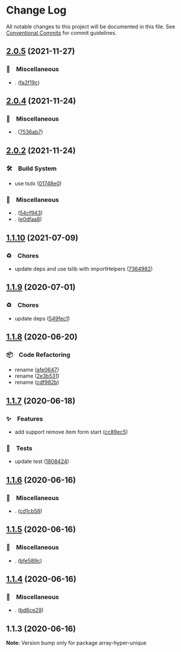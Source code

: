 # Change Log

All notable changes to this project will be documented in this file.
See [Conventional Commits](https://conventionalcommits.org) for commit guidelines.

## [2.0.5](https://github.com/bluelovers/ws-array/compare/array-hyper-unique@2.0.4...array-hyper-unique@2.0.5) (2021-11-27)


### 🔖　Miscellaneous

* . ([fa2f19c](https://github.com/bluelovers/ws-array/commit/fa2f19c32ec97906ae387b9bf1c4c56f8d6d4a04))





## [2.0.4](https://github.com/bluelovers/ws-array/compare/array-hyper-unique@2.0.2...array-hyper-unique@2.0.4) (2021-11-24)


### 🔖　Miscellaneous

* . ([7536ab7](https://github.com/bluelovers/ws-array/commit/7536ab7df9edab42585ad83bb52051442408128b))





## [2.0.2](https://github.com/bluelovers/ws-array/compare/array-hyper-unique@1.1.10...array-hyper-unique@2.0.2) (2021-11-24)


### 🛠　Build System

* use tsdx ([01748e0](https://github.com/bluelovers/ws-array/commit/01748e0d43d4c36199119df1ecb1b17e61d7f10b))


### 🔖　Miscellaneous

* . ([54cf943](https://github.com/bluelovers/ws-array/commit/54cf943edbd7fa338a466e80e300c70dbaf9dc41))
* . ([e0dfaa8](https://github.com/bluelovers/ws-array/commit/e0dfaa8056e77ad2281fbae02e9dbee362cd4d08))





## [1.1.10](https://github.com/bluelovers/ws-array/compare/array-hyper-unique@1.1.9...array-hyper-unique@1.1.10) (2021-07-09)


### ♻️　Chores

* update deps and use tslib with importHelpers ([7364982](https://github.com/bluelovers/ws-array/commit/7364982d9e8ebff5dc9b9742f187e3dc5d216f38))





## [1.1.9](https://github.com/bluelovers/ws-array/compare/array-hyper-unique@1.1.8...array-hyper-unique@1.1.9) (2020-07-01)


### ♻️　Chores

* update deps ([549fec1](https://github.com/bluelovers/ws-array/commit/549fec1f8672294300ad5653001882e0795363ed))





## [1.1.8](https://github.com/bluelovers/ws-array/compare/array-hyper-unique@1.1.7...array-hyper-unique@1.1.8) (2020-06-20)


### 📦　Code Refactoring

* rename ([afe0647](https://github.com/bluelovers/ws-array/commit/afe0647f9899e2f5dc74bc099fb15e347e81460a))
* rename ([2e3b531](https://github.com/bluelovers/ws-array/commit/2e3b53175c85c5535c069da13b7811a4563a8d5f))
* rename ([cdf982b](https://github.com/bluelovers/ws-array/commit/cdf982b5c665d06ad9e467c1500d82e1c233c671))





## [1.1.7](https://github.com/bluelovers/ws-array/compare/array-hyper-unique@1.1.6...array-hyper-unique@1.1.7) (2020-06-18)


### ✨　Features

* add support remove item form start ([cc89ec5](https://github.com/bluelovers/ws-array/commit/cc89ec5304b107a6d61b3ae0fd607ae9fcd34735))


### 🚨　Tests

* update test ([1808424](https://github.com/bluelovers/ws-array/commit/1808424b11efc07a60ea70e15b2fe3e45e9adca5))





## [1.1.6](https://github.com/bluelovers/ws-array/compare/array-hyper-unique@1.1.5...array-hyper-unique@1.1.6) (2020-06-16)


### 🔖　Miscellaneous

* . ([cd1cb58](https://github.com/bluelovers/ws-array/commit/cd1cb580fb89d57cb3a5083e150d6fa56db316a0))





## [1.1.5](https://github.com/bluelovers/ws-array/compare/array-hyper-unique@1.1.4...array-hyper-unique@1.1.5) (2020-06-16)


### 🔖　Miscellaneous

* . ([bfe589c](https://github.com/bluelovers/ws-array/commit/bfe589c597da1f2968eeba1ed98e8f504c1e6b82))





## [1.1.4](https://github.com/bluelovers/ws-array/compare/array-hyper-unique@1.1.3...array-hyper-unique@1.1.4) (2020-06-16)


### 🔖　Miscellaneous

* . ([bd8ce29](https://github.com/bluelovers/ws-array/commit/bd8ce293a344063948e326f5b426d1ccc860c813))





## 1.1.3 (2020-06-16)

**Note:** Version bump only for package array-hyper-unique
